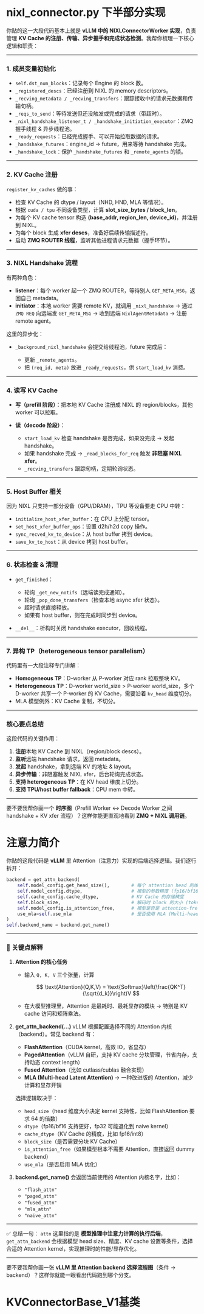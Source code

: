 # nixl_connector.py 下半部分实现
你贴的这一大段代码基本上就是 **vLLM 中的 NIXLConnectorWorker 实现**，负责管理 **KV Cache 的注册、传输、异步握手和完成状态检测**。我帮你梳理一下核心逻辑和职责：

---

### **1. 成员变量初始化**

* `self.dst_num_blocks`：记录每个 Engine 的 block 数。
* `_registered_descs`：已经注册到 NIXL 的 memory descriptors。
* `_recving_metadata / _recving_transfers`：跟踪接收中的请求元数据和传输句柄。
* `_reqs_to_send`：等待发送但还没触发或完成的请求（带超时）。
* `_nixl_handshake_listener_t / _handshake_initiation_executor`：ZMQ 握手线程 & 异步线程池。
* `_ready_requests`：已经完成握手、可以开始拉取数据的请求。
* `_handshake_futures`：engine\_id → future，用来等待 handshake 完成。
* `_handshake_lock`：保护 `_handshake_futures` 和 `_remote_agents` 的锁。

---

### **2. KV Cache 注册**

`register_kv_caches` 做的事：

* 检查 KV Cache 的 dtype / layout（NHD, HND, MLA 等情况）。
* 根据 `cuda / tpu` 不同设备类型，计算 **slot\_size\_bytes / block\_len**。
* 为每个 KV cache tensor 构造 **(base\_addr, region\_len, device\_id)**，并注册到 NIXL。
* 为每个 block 生成 **xfer descs**，准备好后续传输描述符。
* 启动 **ZMQ ROUTER 线程**，监听其他进程请求元数据（握手环节）。

---

### **3. NIXL Handshake 流程**

有两种角色：

* **listener**：每个 worker 起一个 ZMQ ROUTER，等待别人 `GET_META_MSG`，返回自己 metadata。
* **initiator**：本地 worker 需要 remote KV，就调用 `_nixl_handshake` → 通过 `ZMQ REQ` 向远端发 `GET_META_MSG` → 收到远端 `NixlAgentMetadata` → 注册 remote agent。

这里的异步化：

* `_background_nixl_handshake` 会提交给线程池，future 完成后：

  * 更新 `_remote_agents`。
  * 把 `(req_id, meta)` 放进 `_ready_requests`，供 `start_load_kv` 消费。

---

### **4. 读写 KV Cache**

* **写（prefill 阶段）**：把本地 KV Cache 注册成 NIXL 的 region/blocks，其他 worker 可以拉取。
* **读（decode 阶段）**：

  * `start_load_kv` 检查 handshake 是否完成，如果没完成 → 发起 handshake。
  * 如果 handshake 完成 → `_read_blocks_for_req` 触发 **非阻塞 NIXL xfer**。
  * `_recving_transfers` 跟踪句柄，定期轮询状态。

---

### **5. Host Buffer 相关**

因为 NIXL 只支持一部分设备（GPU/DRAM），TPU 等设备要走 CPU 中转：

* `initialize_host_xfer_buffer`：在 CPU 上分配 tensor。
* `set_host_xfer_buffer_ops`：设置 d2h/h2d copy 操作。
* `sync_recved_kv_to_device`：从 host buffer 拷到 device。
* `save_kv_to_host`：从 device 拷到 host buffer。

---

### **6. 状态检查 & 清理**

* `get_finished`：

  * 轮询 `_get_new_notifs`（远端读完成通知）。
  * 轮询 `_pop_done_transfers`（检查本地 async xfer 状态）。
  * 超时请求直接释放。
  * 如果有 host buffer，则在完成时同步到 device。

* `__del__`：析构时关闭 handshake executor，回收线程。

---

### **7. 异构 TP（heterogeneous tensor parallelism）**

代码里有一大段注释专门讲解：

* **Homogeneous TP**：D-worker 从 P-worker 对应 rank 拉取整块 KV。
* **Heterogeneous TP**：D-worker world\_size > P-worker world\_size，多个 D-worker 共享一个 P-worker 的 KV Cache，需要沿着 `kv_head` 维度切分。
* MLA 模型例外：KV Cache 复制，不切分。

---

### **核心要点总结**

这段代码的关键作用：

1. **注册**本地 KV Cache 到 NIXL（region/block descs）。
2. **监听**远端 handshake 请求，返回 metadata。
3. **发起** handshake，拿到远端 KV 的地址 & layout。
4. **异步传输**：非阻塞触发 NIXL xfer，后台轮询完成状态。
5. **支持 heterogeneous TP**：在 KV head 维度上切分。
6. **支持 TPU/host buffer fallback**：CPU mem 中转。

---

要不要我帮你画一个 **时序图**（Prefill Worker ↔ Decode Worker 之间 handshake + KV xfer 流程）？这样你能更直观地看到 **ZMQ + NIXL 调用链**。



# 注意力简介
你贴的这段代码是 **vLLM** 里 Attention（注意力）实现的后端选择逻辑。我们逐行拆开：

```python
backend = get_attn_backend(
    self.model_config.get_head_size(),        # 每个 attention head 的维度大小
    self.model_config.dtype,                  # 模型的参数精度 (fp16/bf16/fp32)
    self.cache_config.cache_dtype,            # KV Cache 的存储精度
    self.block_size,                          # 解码时 block 的大小 (token block 数量)
    self.model_config.is_attention_free,      # 模型是否是 attention-free（比如 MLP-only, Linear Attention）
    use_mla=self.use_mla                      # 是否使用 MLA (Multi-head Latent Attention) 优化
)
self.backend_name = backend.get_name()
```

---

### 🔑 关键点解释

1. **Attention 的核心任务**

   * 输入 `Q, K, V` 三个张量，计算

     $$
     \text{Attention}(Q,K,V) = \text{Softmax}\left(\frac{QK^T}{\sqrt{d_k}}\right)V
     $$
   * 在大模型推理里，Attention 是最耗时、最耗显存的模块 → 特别是 KV cache 访问和矩阵乘法。

2. **get\_attn\_backend(...)**
   vLLM 根据配置选择不同的 Attention 内核（backend）。常见 backend 有：

   * **FlashAttention**（CUDA kernel，高效 IO，省显存）
   * **PagedAttention**（vLLM 自研，支持 KV cache 分块管理，节省内存，支持动态 context length）
   * **Fused Attention**（比如 cutlass/cublas 融合实现）
   * **MLA (Multi-head Latent Attention)** → 一种改进版的 Attention，减少计算和显存开销

   选择逻辑取决于：

   * `head_size`（head 维度大小决定 kernel 支持性，比如 FlashAttention 要求 64 的倍数）
   * `dtype`（fp16/bf16 支持更好，fp32 可能退化到 naive kernel）
   * `cache_dtype`（KV Cache 的精度，比如 fp16/int8）
   * `block_size`（是否需要分块 KV Cache）
   * `is_attention_free`（如果模型根本不需要 Attention，直接返回 dummy backend）
   * `use_mla`（是否启用 MLA 优化）

3. **backend.get\_name()**
   会返回当前使用的 Attention 内核名字，比如：

   * `"flash_attn"`
   * `"paged_attn"`
   * `"fused_attn"`
   * `"mla_attn"`
   * `"naive_attn"`

---

✅ 总结一句：
`attn` 这里指的是 **模型推理中注意力计算的执行后端**，`get_attn_backend` 会根据模型 head size、精度、KV cache 设置等条件，选择合适的 Attention kernel，实现推理时的性能/显存优化。

---

要不要我帮你画一张 **vLLM 里 Attention backend 选择流程图**（条件 → backend）？这样你就能一眼看出代码跑到哪个分支。




# KVConnectorBase_V1基类



